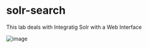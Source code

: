 # solr-search
This lab deals with Integratig Solr with a Web Interface

![image](https://github.com/user-attachments/assets/027752ee-d0ff-4505-a2cc-d6dce33ca835)
